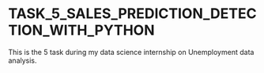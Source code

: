 # TASK_5_SALES_PREDICTION_DETECTION_WITH_PYTHON
This is the 5 task during my data science internship on Unemployment data analysis.
